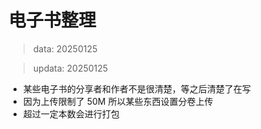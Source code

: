 # 电子书整理
> data: 20250125

> updata: 20250125
- 某些电子书的分享者和作者不是很清楚，等之后清楚了在写
- 因为上传限制了 50M 所以某些东西设置分卷上传
- 超过一定本数会进行打包